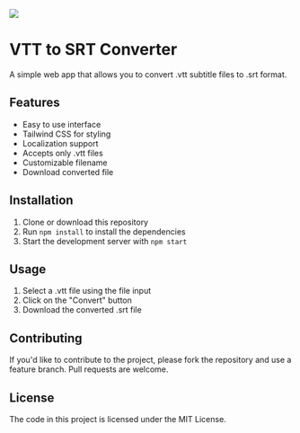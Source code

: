 <p><img src = "https://cdn.discordapp.com/attachments/585068497495654413/1068912450495332472/image.png"></p>

# VTT to SRT Converter

A simple web app that allows you to convert .vtt subtitle files to .srt format.

## Features

- Easy to use interface
- Tailwind CSS for styling
- Localization support
- Accepts only .vtt files
- Customizable filename
- Download converted file

## Installation

1. Clone or download this repository
2. Run `npm install` to install the dependencies
3. Start the development server with `npm start`

## Usage

1. Select a .vtt file using the file input
2. Click on the "Convert" button
3. Download the converted .srt file

## Contributing

If you'd like to contribute to the project, please fork the repository and use a feature branch. Pull requests are welcome.

## License

The code in this project is licensed under the MIT License.
